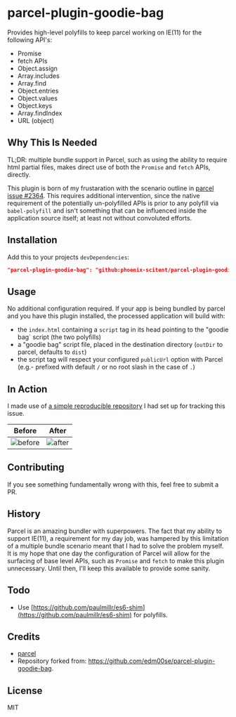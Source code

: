# parcel-plugin-goodie-bag

Provides high-level polyfills to keep parcel working on IE(11) for the following API's:

- Promise
- fetch APIs
- Object.assign
- Array.includes
- Array.find
- Object.entries
- Object.values
- Object.keys
- Array.findIndex
- URL (object)

## Why This Is Needed

TL;DR: multiple bundle support in Parcel, such as using the ability to require html partial files, makes direct use of both the `Promise` and `fetch` APIs, directly.

This plugin is born of my frustaration with the scenario outline in [parcel issue #2364](https://github.com/parcel-bundler/parcel/issues/2364). This requires additional intervention, since the native requirement of the potentially un-polyfilled APIs is prior to any polyfill via `babel-polyfill` and isn't something that can be influenced inside the application source itself; at least not without convoluted efforts.

## Installation

Add this to your projects `devDependencies`:

```json
"parcel-plugin-goodie-bag": "github:phoenix-scitent/parcel-plugin-goodie-bag"
```

## Usage

No additional configuration required. If your app is being bundled by parcel and you have this plugin installed, the processed application will build with:

- the `index.html` containing a `script` tag in its head pointing to the "goodie bag` script (the two polyfills)
- a "goodie bag" script file, placed in the destination directory (`outDir` to parcel, defaults to `dist`)
- the script tag will respect your configured `publicUrl` option with Parcel (e.g.- prefixed with default `/` or no root slash in the case of `.`)

## In Action

I made use of [a simple reproducible repository](https://github.com/edm00se/parcel-ie11-issue-demo) I had set up for tracking this issue.

| Before                       | After                      |
| ---------------------------- | -------------------------- |
| ![before](assets/before.jpg) | ![after](assets/after.jpg) |

## Contributing

If you see something fundamentally wrong with this, feel free to submit a PR.

## History

Parcel is an amazing bundler with superpowers. The fact that my ability to support IE(11), a requirement for my day job, was hampered by this limitation of a multiple bundle scenario meant that I had to solve the problem myself. It is my hope that one day the configuration of Parcel will allow for the surfacing of base level APIs, such as `Promise` and `fetch` to make this plugin unnecessary. Until then, I'll keep this available to provide some sanity.

## Todo

- Use [https://github.com/paulmillr/es6-shim](https://github.com/paulmillr/es6-shim) for polyfills.

## Credits

- [parcel](https://parceljs.org/)
- Repository forked from: https://github.com/edm00se/parcel-plugin-goodie-bag.

## License

MIT
